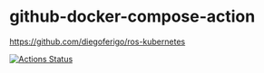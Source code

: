 github-docker-compose-action
============================
https://github.com/diegoferigo/ros-kubernetes

[![Actions Status](https://github.com/dirkarnez/github-docker-compose-action/workflows/docker-compose-actions-workflow/badge.svg)](https://github.com/dirkarnez/github-docker-compose-action/actions)


